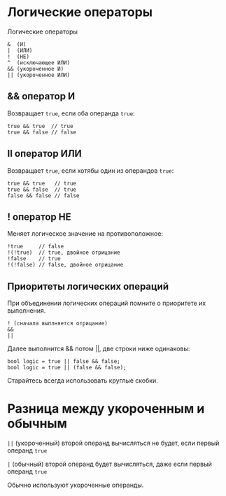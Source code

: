 # Логические операторы
Логические операторы

    &  (И)
    |  (ИЛИ)
    !  (НЕ)
    ^  (исключающее ИЛИ)
    && (укороченное И)
    || (укороченное ИЛИ)

## && оператор И
Возвращает `true`, если оба операнда `true`:

    true && true  // true
    true && false // false

## II оператор ИЛИ
Возвращает `true`, если хотябы один из операндов `true`:

    true && true   // true
    true && false  // true
    false && false // false

## ! оператор НЕ
Меняет логическое значение на противоположное:

    !true     // false
    !(!true)  // true, двойное отрицание
    !false    // true
    !(!false) // false, двойное отрицание 

## Приоритеты логических операций
При объединении логических операций помните о приоритете их выполнения.

    ! (сначала выплняется отрицание)
    &&
    ||

Далее выполнится && потом ||, две строки ниже одинаковы:

    bool logic = true || false && false;
    bool logic = true || (false && false);

Старайтесь всегда использовать круглые скобки.

# Разница между укороченным и обычным
`||` (укороченный) второй операнд вычисляться не будет, если первый операнд `true`

`|` (обычный) второй операнд будет вычисляться, даже если первый операнд `true`

Обычно используют укороченные операнды.